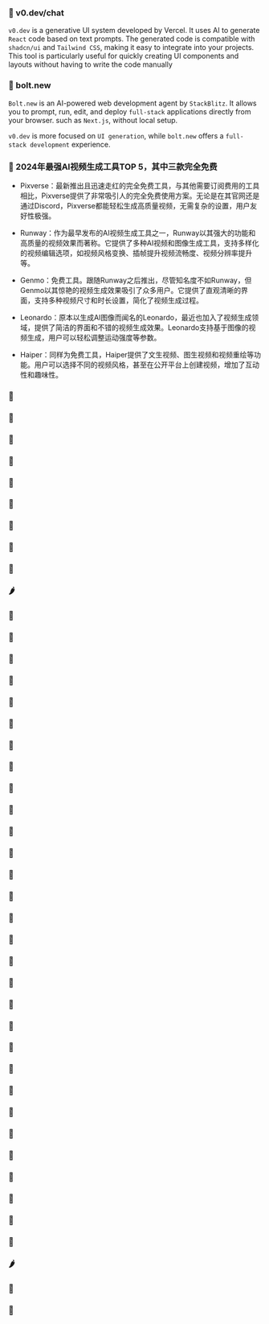 ### 🍒 v0.dev/chat

`v0.dev` is a generative UI system developed by Vercel. It uses AI to generate `React` code based on text prompts. The generated code is compatible with `shadcn/ui` and `Tailwind CSS`, making it easy to integrate into your projects. This tool is particularly useful for quickly creating UI components and layouts without having to write the code manually

### 🍑 bolt.new

`Bolt.new` is an AI-powered web development agent by `StackBlitz`. It allows you to prompt, run, edit, and deploy `full-stack` applications directly from your browser. such as `Next.js`, without local setup.

`v0.dev` is more focused on `UI generation`, while `bolt.new` offers a `full-stack development` experience.

### 🥭 2024年最强AI视频生成工具TOP 5，其中三款完全免费

- Pixverse：最新推出且迅速走红的完全免费工具，与其他需要订阅费用的工具相比，Pixverse提供了非常吸引人的完全免费使用方案。无论是在其官网还是通过Discord，Pixverse都能轻松生成高质量视频，无需复杂的设置，用户友好性极强。

- Runway：作为最早发布的AI视频生成工具之一，Runway以其强大的功能和高质量的视频效果而著称。它提供了多种AI视频和图像生成工具，支持多样化的视频编辑选项，如视频风格变换、插帧提升视频流畅度、视频分辨率提升等。

- Genmo：免费工具。跟随Runway之后推出，尽管知名度不如Runway，但Genmo以其惊艳的视频生成效果吸引了众多用户。它提供了直观清晰的界面，支持多种视频尺寸和时长设置，简化了视频生成过程。

- Leonardo：原本以生成AI图像而闻名的Leonardo，最近也加入了视频生成领域，提供了简洁的界面和不错的视频生成效果。Leonardo支持基于图像的视频生成，用户可以轻松调整运动强度等参数。

- Haiper：同样为免费工具，Haiper提供了文生视频、图生视频和视频重绘等功能。用户可以选择不同的视频风格，甚至在公开平台上创建视频，增加了互动性和趣味性。


### 🍍

### 🥥

### 🥝

### 🍅

### 🍆

### 🥑

### 🥦

### 🥬

### 🥒

### 🌶

### 🌽

### 🥕

### 🍓

### 🍒

### 🍑

### 🥭

### 🍍

### 🥥

### 🥝

### 🍅

### 🍆

### 🍍

### 🥥

### 🥝

### 🍅

### 🍆

### 🥑

### 🍓

### 🍒

### 🍑

### 🥭

### 🍍

### 🥥

### 🥝

### 🍅

### 🍆

### 🥑

### 🥦

### 🥬

### 🥒

### 🌶

### 🌽

### 🥕


